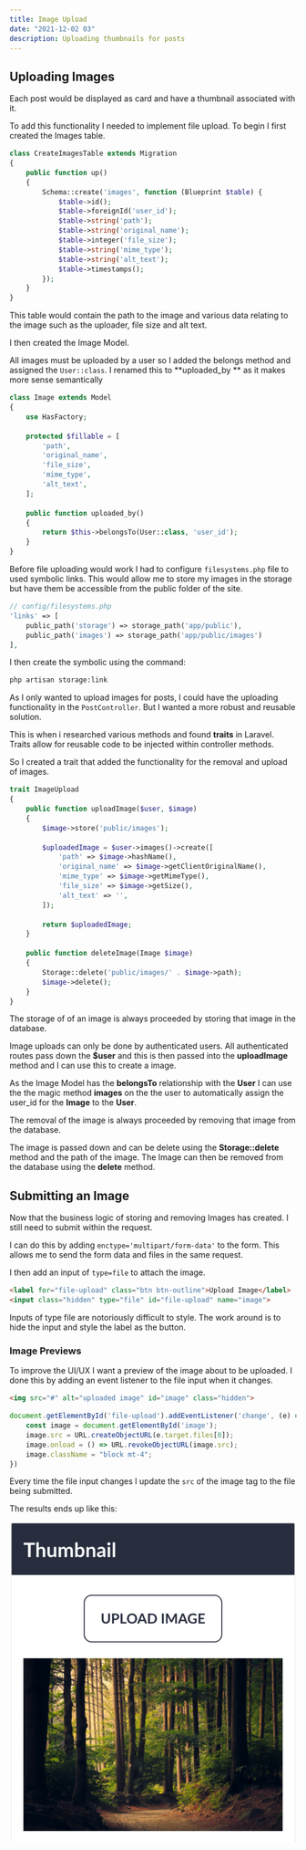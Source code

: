 ```yaml
---
title: Image Upload
date: "2021-12-02 03"
description: Uploading thumbnails for posts
---
```


## Uploading Images

Each post would be displayed as card and have a thumbnail associated with it. 

To add this functionality I needed to implement file upload. To begin I first created the Images table.

```php
class CreateImagesTable extends Migration
{
    public function up()
    {
        Schema::create('images', function (Blueprint $table) {
            $table->id();
            $table->foreignId('user_id');
            $table->string('path');
            $table->string('original_name');
            $table->integer('file_size');
            $table->string('mime_type');
            $table->string('alt_text');
            $table->timestamps();
        });
    }
}
```

This table would contain the path to the image and various data relating to the image such as the uploader, file size and alt text.

I then created the Image Model.

All images must be uploaded by a user so I added the belongs method and assigned the `User::class`. I renamed this to **uploaded_by ** as it makes more sense semantically

```php
class Image extends Model
{
    use HasFactory;

    protected $fillable = [
        'path',
        'original_name',
        'file_size',
        'mime_type',
        'alt_text',
    ];

    public function uploaded_by()
    {
        return $this->belongsTo(User::class, 'user_id');
    }
}
```

Before file uploading would work I had to configure `filesystems.php` file to used symbolic links. This would allow me to store my images in the storage but have them be accessible from the public folder of the site.

```php
// config/filesystems.php
'links' => [
    public_path('storage') => storage_path('app/public'),
    public_path('images') => storage_path('app/public/images')
],
```

I then create the symbolic using the command: 

```bash
php artisan storage:link
```

As I only wanted to upload images for posts, I could have the uploading functionality in the `PostController`. But I wanted a more robust and reusable solution.

This is when i researched various methods and found **traits** in Laravel. Traits allow for reusable code to be injected within controller methods.

So I created a trait that added the functionality for the removal and upload of images.

```php
trait ImageUpload
{
    public function uploadImage($user, $image)
    {
        $image->store('public/images');

        $uploadedImage = $user->images()->create([
            'path' => $image->hashName(),
            'original_name' => $image->getClientOriginalName(),
            'mime_type' => $image->getMimeType(),
            'file_size' => $image->getSize(),
            'alt_text' => '',
        ]);

        return $uploadedImage;
    }

    public function deleteImage(Image $image)
    {
        Storage::delete('public/images/' . $image->path);
        $image->delete();
    }
}
```

The storage of of an image is always proceeded by storing that image in the database.

Image uploads can only be done by authenticated users. All authenticated routes pass down the **$user** and this is then passed into the **uploadImage** method and I can use this to create a image. 

As the Image Model has the **belongsTo** relationship with the **User** I can use the the magic method **images** on the the user to automatically assign the user_id for the **Image** to the **User**.

The removal of the image is always proceeded by removing that image from the database. 

The image is passed down and can be delete using the **Storage::delete** method and the path of the image. The Image can then be removed from the database using the **delete** method.


## Submitting an Image

Now that the business logic of storing and removing Images has created. I still need to submit within the request.

I can do this by adding `enctype='multipart/form-data'` to the form. This allows me to send the form data and files in the same request.

I then add an input of `type=file` to attach the image.

```html
<label for="file-upload" class="btn btn-outline">Upload Image</label>
<input class="hidden" type="file" id="file-upload" name="image">
```

Inputs of type file are notoriously difficult to style. The work around is to hide the input and style the label as the button.


### Image Previews

To improve the UI/UX I want a preview of the image about to be uploaded. I done this by adding an event listener to the file input when it changes.

```html
<img src="#" alt="uploaded image" id="image" class="hidden">
```

```js
document.getElementById('file-upload').addEventListener('change', (e) => {
    const image = document.getElementById('image');
    image.src = URL.createObjectURL(e.target.files[0]);
    image.onload = () => URL.revokeObjectURL(image.src);
    image.className = "block mt-4";
})
```

Every time the file input changes I update the `src` of the image tag to the file being submitted.

The results ends up like this:


![Image upload preview](../../src/images/ui/upload-preview.png)

